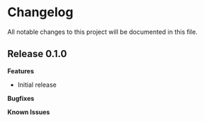 # Changelog

All notable changes to this project will be documented in this file.

## Release 0.1.0

**Features**

- Initial release

**Bugfixes**

**Known Issues**
